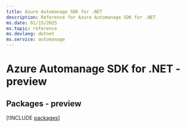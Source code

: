 ```yaml
---
title: Azure Automanage SDK for .NET
description: Reference for Azure Automanage SDK for .NET
ms.date: 01/15/2025
ms.topic: reference
ms.devlang: dotnet
ms.service: automanage
---
```

# Azure Automanage SDK for .NET - preview
## Packages - preview
[!INCLUDE [packages](automanage-index.md)]
